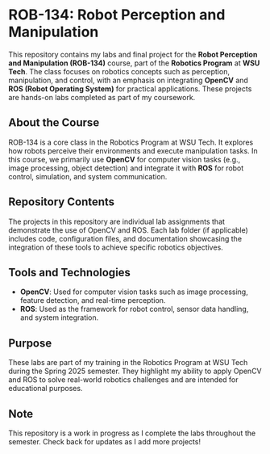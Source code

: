 # ROB-134: Robot Perception and Manipulation

This repository contains my labs and final project for the **Robot Perception and Manipulation (ROB-134)** course, part of the **Robotics Program** at **WSU Tech**. The class focuses on robotics concepts such as perception, manipulation, and control, with an emphasis on integrating **OpenCV** and **ROS (Robot Operating System)** for practical applications. These projects are hands-on labs completed as part of my coursework.

## About the Course
ROB-134 is a core class in the Robotics Program at WSU Tech. It explores how robots perceive their environments and execute manipulation tasks. In this course, we primarily use **OpenCV** for computer vision tasks (e.g., image processing, object detection) and integrate it with **ROS** for robot control, simulation, and system communication.

## Repository Contents
The projects in this repository are individual lab assignments that demonstrate the use of OpenCV and ROS. Each lab folder (if applicable) includes code, configuration files, and documentation showcasing the integration of these tools to achieve specific robotics objectives.

## Tools and Technologies
- **OpenCV**: Used for computer vision tasks such as image processing, feature detection, and real-time perception.
- **ROS**: Used as the framework for robot control, sensor data handling, and system integration.

## Purpose
These labs are part of my training in the Robotics Program at WSU Tech during the Spring 2025 semester. They highlight my ability to apply OpenCV and ROS to solve real-world robotics challenges and are intended for educational purposes.

## Note
This repository is a work in progress as I complete the labs throughout the semester. Check back for updates as I add more projects!
